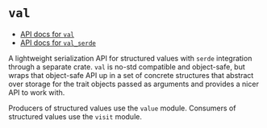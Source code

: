 # `val`

- [API docs for `val`](https://kodraus.github.io/val/val/index.html)
- [API docs for `val_serde`](https://kodraus.github.io/val/val_serde/index.html)

A lightweight serialization API for structured values with `serde` integration through a separate crate. `val` is no-std compatible and object-safe, but wraps that object-safe API up in a set of concrete structures that abstract over storage for the trait objects passed as arguments and provides a nicer API to work with.

Producers of structured values use the `value` module. Consumers of structured values use the `visit` module.
